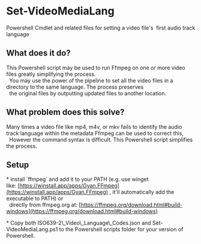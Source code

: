 Set-VideoMediaLang
==================

Powershell Cmdlet and related files for setting a video file's  first audio track language

What does it do?
----------------

This Powershell script may be used to run Ffmpeg on one or more video files greatly simplifying the process.  
  You may use the power of the pipeline to set all the video files in a directory to the same language. The process preserves  
  the original files by outputting updated files to another location.

What problem does this solve?
-----------------------------

Many times a video file like mp4, m4v, or mkv fails to identify the audio track language within the metadata Ffmpeg can be used to correct this,  
  However the command syntax is difficult. This Powershell script simplifies the process.

Setup
-----

\* install \`ffmpeg\` and add it to your PATH (e.g. use winget like: [https://winstall.app/apps/Gyan.FFmpeg](https://winstall.app/apps/Gyan.FFmpeg) , it'll automatically add the executable to PATH) or  
  directly from ffmpeg.org at: [https://ffmpeg.org/download.html#build-windows](https://ffmpeg.org/download.html#build-windows)

\* Copy both ISO639-2\\\_Video\\\_Language\\\_Codes.json and Set-VideoMediaLang.ps1 to the Powershell scripts folder for your version of Powershell.
